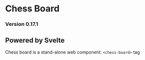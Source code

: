 # Chess Board

### Version 0.17.1
  

## Powered by Svelte

  

Chess board is a stand-alone web component: `<chess-board>` tag
<!--stackedit_data:
eyJoaXN0b3J5IjpbLTEwNDUxMDg4NDgsMTY1MTE0ODE4OF19
-->